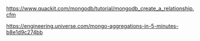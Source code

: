 https://www.quackit.com/mongodb/tutorial/mongodb_create_a_relationship.cfm

https://engineering.universe.com/mongo-aggregations-in-5-minutes-b8e1d9c274bb